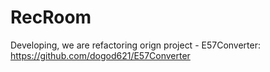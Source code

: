 # RecRoom
Developing, we are refactoring orign project - E57Converter: https://github.com/dogod621/E57Converter